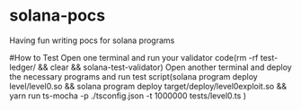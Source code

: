 # solana-pocs
Having fun writing pocs for solana programs

#How to Test
Open one terminal and run your validator code(rm -rf test-ledger/ && clear && solana-test-validator)
Open another terminal and deploy the necessary programs and run test script(solana program deploy level/level0.so && solana program deploy target/deploy/level0exploit.so && yarn run ts-mocha -p ./tsconfig.json -t 1000000 tests/level0.ts )
